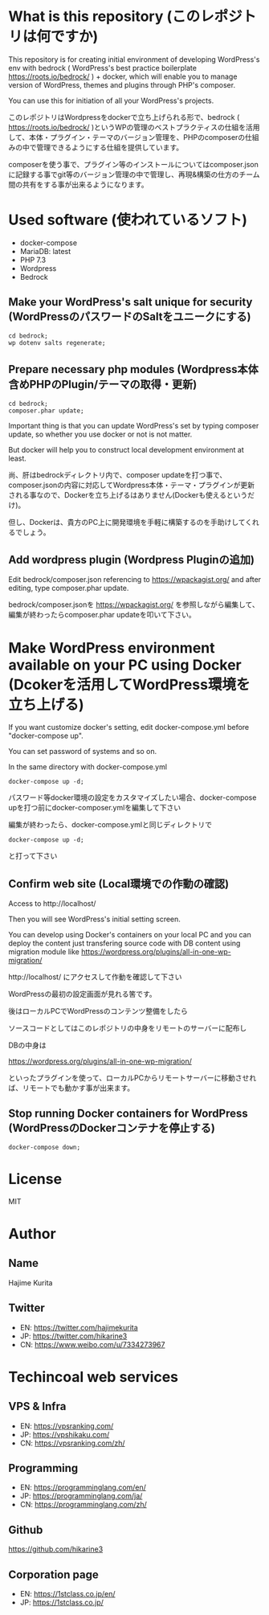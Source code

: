 # What is this repository (このレポジトリは何ですか)
This repository is for creating initial environment of developing WordPress's env with bedrock ( WordPress's best practice boilerplate https://roots.io/bedrock/ ) + docker, which will enable you to manage version of WordPress, themes and plugins through PHP's composer.

You can use this for initiation of all your WordPress's projects.


このレポジトリはWordpressをdockerで立ち上げられる形で、bedrock ( https://roots.io/bedrock/ )というWPの管理のベストプラクティスの仕組を活用して、本体・プラグイン・テーマのバージョン管理を、PHPのcomposerの仕組みの中で管理できるようにする仕組を提供しています。

composerを使う事で、プラグイン等のインストールについてはcomposer.jsonに記録する事でgit等のバージョン管理の中で管理し、再現&構築の仕方のチーム間の共有をする事が出来るようになります。

# Used software (使われているソフト)
- docker-compose
- MariaDB: latest
- PHP 7.3
- Wordpress
- Bedrock

## Make your WordPress's salt unique for security (WordPressのパスワードのSaltをユニークにする)

```
cd bedrock;
wp dotenv salts regenerate;
```

## Prepare necessary php modules (Wordpress本体含めPHPのPlugin/テーマの取得・更新)

```
cd bedrock;
composer.phar update;
```

Important thing is that you can update WordPress's set by typing composer update, so whether you use docker or not is not matter.

But docker will help you to construct local development environment at least.


尚、肝はbedrockディレクトリ内で、composer updateを打つ事で、composer.jsonの内容に対応してWordpress本体・テーマ・プラグインが更新される事なので、Dockerを立ち上げるはありません(Dockerも使えるというだけ)。

但し、Dockerは、貴方のPC上に開発環境を手軽に構築するのを手助けしてくれるでしょう。

## Add wordpress plugin (Wordpress Pluginの追加)
Edit bedrock/composer.json referencing to https://wpackagist.org/ and after editing, type composer.phar update.


bedrock/composer.jsonを https://wpackagist.org/ を参照しながら編集して、編集が終わったらcomposer.phar updateを叩いて下さい。


# Make WordPress environment available on your PC using Docker (Dcokerを活用してWordPress環境を立ち上げる)

If you want customize docker's setting, edit docker-compose.yml before "docker-compose up".

You can set password of systems and so on.

In the same directory with docker-compose.yml

```
docker-compose up -d;
```


パスワード等docker環境の設定をカスタマイズしたい場合、docker-compose upを打つ前にdocker-composer.ymlを編集して下さい

編集が終わったら、docker-compose.ymlと同じディレクトリで

```
docker-compose up -d;
```

と打って下さい

## Confirm web site (Local環境での作動の確認)
Access to  http://localhost/

Then you will see WordPress's initial setting screen.

You can develop using Docker's containers on your local PC and you can deploy the content just transfering source code with DB content using migration module like https://wordpress.org/plugins/all-in-one-wp-migration/


http://localhost/ にアクセスして作動を確認して下さい

WordPressの最初の設定画面が見れる筈です。

後はローカルPCでWordPressのコンテンツ整備をしたら

ソースコードとしてはこのレポジトリの中身をリモートのサーバーに配布し

DBの中身は

https://wordpress.org/plugins/all-in-one-wp-migration/

といったプラグインを使って、ローカルPCからリモートサーバーに移動させれば、リモートでも動かす事が出来ます。

## Stop running Docker containers for WordPress (WordPressのDockerコンテナを停止する)

```
docker-compose down;
```

# License

MIT

# Author

## Name
Hajime Kurita

## Twitter
- EN: https://twitter.com/hajimekurita
- JP: https://twitter.com/hikarine3
- CN: https://www.weibo.com/u/7334273967

# Techincoal web services
## VPS & Infra
- EN: https://vpsranking.com/
- JP: https://vpshikaku.com/
- CN: https://vpsranking.com/zh/

## Programming
- EN: https://programminglang.com/en/
- JP: https://programminglang.com/ja/
- CN: https://programminglang.com/zh/

## Github
https://github.com/hikarine3

## Corporation page
- EN: https://1stclass.co.jp/en/
- JP: https://1stclass.co.jp/
